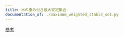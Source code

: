 ```yaml
---
title: 木の重み付き最大安定集合
documentation_of: ./maximum_weighted_stable_set.py
---
```


[参考](https://algo-method.com/tasks/982)